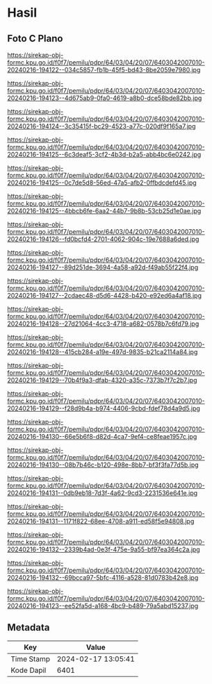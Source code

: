 # Hasil

## Foto C Plano

https://sirekap-obj-formc.kpu.go.id/f0f7/pemilu/pdpr/64/03/04/20/07/6403042007010-20240216-194122--034c5857-fb1b-45f5-bd43-8be2059e7980.jpg

https://sirekap-obj-formc.kpu.go.id/f0f7/pemilu/pdpr/64/03/04/20/07/6403042007010-20240216-194123--4d675ab9-0fa0-4619-a8b0-dce58bde82bb.jpg

https://sirekap-obj-formc.kpu.go.id/f0f7/pemilu/pdpr/64/03/04/20/07/6403042007010-20240216-194124--3c35415f-bc29-4523-a77c-020df9f165a7.jpg

https://sirekap-obj-formc.kpu.go.id/f0f7/pemilu/pdpr/64/03/04/20/07/6403042007010-20240216-194125--6c3deaf5-3cf2-4b3d-b2a5-abb4bc6e0242.jpg

https://sirekap-obj-formc.kpu.go.id/f0f7/pemilu/pdpr/64/03/04/20/07/6403042007010-20240216-194125--0c7de5d8-56ed-47a5-afb2-0ffbdcdefd45.jpg

https://sirekap-obj-formc.kpu.go.id/f0f7/pemilu/pdpr/64/03/04/20/07/6403042007010-20240216-194125--4bbcb6fe-6aa2-44b7-9b8b-53cb25d1e0ae.jpg

https://sirekap-obj-formc.kpu.go.id/f0f7/pemilu/pdpr/64/03/04/20/07/6403042007010-20240216-194126--fd0bcfd4-2701-4062-904c-19e7688a6ded.jpg

https://sirekap-obj-formc.kpu.go.id/f0f7/pemilu/pdpr/64/03/04/20/07/6403042007010-20240216-194127--89d251de-3694-4a58-a92d-f49ab55f22f4.jpg

https://sirekap-obj-formc.kpu.go.id/f0f7/pemilu/pdpr/64/03/04/20/07/6403042007010-20240216-194127--2cdaec48-d5d6-4428-b420-e92ed6a4af18.jpg

https://sirekap-obj-formc.kpu.go.id/f0f7/pemilu/pdpr/64/03/04/20/07/6403042007010-20240216-194128--27d21064-4cc3-4718-a682-0578b7c6fd79.jpg

https://sirekap-obj-formc.kpu.go.id/f0f7/pemilu/pdpr/64/03/04/20/07/6403042007010-20240216-194128--415cb284-a19e-497d-9835-b21ca2114a84.jpg

https://sirekap-obj-formc.kpu.go.id/f0f7/pemilu/pdpr/64/03/04/20/07/6403042007010-20240216-194129--70b4f9a3-dfab-4320-a35c-7373b7f7c2b7.jpg

https://sirekap-obj-formc.kpu.go.id/f0f7/pemilu/pdpr/64/03/04/20/07/6403042007010-20240216-194129--f28d9b4a-b974-4406-9cbd-fdef78d4a9d5.jpg

https://sirekap-obj-formc.kpu.go.id/f0f7/pemilu/pdpr/64/03/04/20/07/6403042007010-20240216-194130--66e5b6f8-d82d-4ca7-9ef4-ce8feae1957c.jpg

https://sirekap-obj-formc.kpu.go.id/f0f7/pemilu/pdpr/64/03/04/20/07/6403042007010-20240216-194130--08b7b46c-b120-498e-8bb7-bf3f3fa77d5b.jpg

https://sirekap-obj-formc.kpu.go.id/f0f7/pemilu/pdpr/64/03/04/20/07/6403042007010-20240216-194131--0db9eb18-7d3f-4a62-9cd3-2231536e641e.jpg

https://sirekap-obj-formc.kpu.go.id/f0f7/pemilu/pdpr/64/03/04/20/07/6403042007010-20240216-194131--1171f822-68ee-4708-a911-ed58f5e94808.jpg

https://sirekap-obj-formc.kpu.go.id/f0f7/pemilu/pdpr/64/03/04/20/07/6403042007010-20240216-194132--2339b4ad-0e3f-475e-9a55-bf97ea364c2a.jpg

https://sirekap-obj-formc.kpu.go.id/f0f7/pemilu/pdpr/64/03/04/20/07/6403042007010-20240216-194132--69bcca97-5bfc-4116-a528-81d0783b42e8.jpg

https://sirekap-obj-formc.kpu.go.id/f0f7/pemilu/pdpr/64/03/04/20/07/6403042007010-20240216-194123--ee52fa5d-a168-4bc9-b489-79a5abd15237.jpg


## Metadata

| Key        | Value               |
| ---------- | ------------------- |
| Time Stamp | 2024-02-17 13:05:41 |
| Kode Dapil | 6401                |



